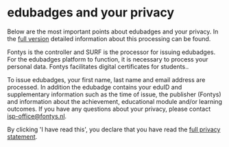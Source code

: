 # edubadges and your privacy

Below are the most important points about edubadges and your privacy. In the [full version](link) detailed information about this processing can be found.

Fontys is the controller and SURF is the processor for issuing edubadges. For the edubadges platform to function, it is necessary to process your personal data. Fontys facilitates digital certificates for students..

To issue edubadges, your first name, last name and email address are processed. In addition the edubadge contains your eduID and supplementary information such as the time of issue, the publisher (Fontys) and information about the achievement, educational module and/or learning outcomes. If you have any questions about your privacy, please contact [isp-office@fontys.nl](mailto:isp-office@fontys.nl).

By clicking 'I have read this', you declare that you have read the [full privacy statement](link).
